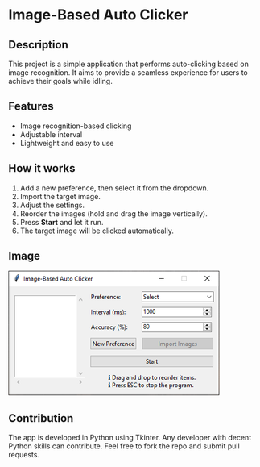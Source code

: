 # Image-Based Auto Clicker

## Description

This project is a simple application that performs auto-clicking based on image recognition. It aims to provide a seamless experience for users to achieve their goals while idling.

## Features

- Image recognition-based clicking
- Adjustable interval
- Lightweight and easy to use

## How it works

1. Add a new preference, then select it from the dropdown.
2. Import the target image.
3. Adjust the settings.
4. Reorder the images (hold and drag the image vertically).
5. Press **Start** and let it run.
6. The target image will be clicked automatically.

## Image

![Project Image](asset/UI.PNG)

## Contribution

The app is developed in Python using Tkinter. Any developer with decent Python skills can contribute. Feel free to fork the repo and submit pull requests.
